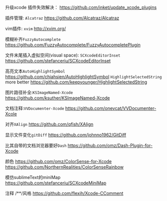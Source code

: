 升级xcode 插件失效解决：
https://github.com/inket/update_xcode_plugins


插件管理: `Alcatraz`
https://github.com/Alcatraz/Alcatraz

vim插件: `xvim`
http://xvim.org/

模糊补齐`FuzzyAutocomplete`
https://github.com/FuzzyAutocomplete/FuzzyAutocompletePlugin

文件末尾插入虚拟空间(visual space): `SCXcodeEditorInset`
https://github.com/stefanceriu/SCXcodeEditorInset

高亮文本`AutoHighlightSymbol`
https://github.com/chiahsien/AutoHighlightSymbol
`HighlightSelectedString` more better
https://github.com/keepyounger/HighlightSelectedString

图片路径补全:`KSImageNamed-Xcode`
https://github.com/ksuther/KSImageNamed-Xcode

文档注释:`VVDocumenter-Xcode`
https://github.com/onevcat/VVDocumenter-Xcole

对齐`XAlign`
https://github.com/qfish/XAlign

显示文件变化`gitDiff`
https://github.com/johnno1962/GitDiff

比其自带的文档浏览器要好`Dash`
https://github.com/omz/Dash-Plugin-for-Xcode

颜色
https://github.com/omz/ColorSense-for-Xcode
https://github.com/NorthernRealities/ColorSenseRainbow

模仿sublimeText的miniMap
https://github.com/stefanceriu/SCXcodeMiniMap

注释 /**/风格
https://github.com/flexih/Xcode-CComment



